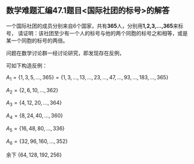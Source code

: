 ## 数学难题汇编47.1题目<国际社团的标号>的解答

一个国际社团的成员分别来自6个国家，共有**365**人，分别用**1,2,3,…,365**来标号，
请证明：该社团至少有一个人的标号与他的两个同胞的标号之和相等，或是某一个同胞的标号的两倍。

问题在数学讨论群一经讨论研究，即发现存在反例，

可如下构造反例：

 $A_1=\{1,3,5,...,365\}=\{1,3,...,13,...,23,...,47,...,93,...,183,...,365\}$ 

 $A_2=\{2,6,10,...,362\}$ 

 $A_3=\{4,12,20,...,364\}$

 $A_4=\{8,24,40,...,360\}$

 $A_5=\{16,48,80,...,336\}$

 $A_6=\{32,96,160,...,352\}$ 

余下 $\{64,128,192,256\}$ 


